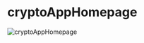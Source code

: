 # cryptoAppHomepage

![cryptoAppHomepage](https://user-images.githubusercontent.com/50635300/208961777-e1e9e08e-73d0-43a5-9795-c34f4737c553.png)
